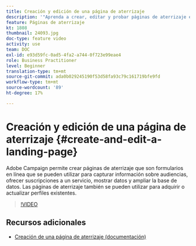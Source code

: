 ```yaml
---
title: Creación y edición de una página de aterrizaje
description: '"Aprenda a crear, editar y probar páginas de aterrizaje en Adobe Campaign Standard".'
feature: Páginas de aterrizaje
kt: 1808
thumbnail: 24093.jpg
doc-type: feature video
activity: use
team: DOC
exl-id: e93d59fc-0ad5-4fa2-a744-0f723e99eae4
role: Business Practitioner
level: Beginner
translation-type: tm+mt
source-git-commit: ada0b029245190f53d58fa93c79c161719bfe9fd
workflow-type: tm+mt
source-wordcount: '89'
ht-degree: 17%

---
```


# Creación y edición de una página de aterrizaje {#create-and-edit-a-landing-page}

Adobe Campaign permite crear páginas de aterrizaje que son formularios en línea que se pueden utilizar para capturar información sobre audiencias, ofrecer suscripciones a un servicio, mostrar datos y ampliar la base de datos. Las páginas de aterrizaje también se pueden utilizar para adquirir o actualizar perfiles existentes.

>[!VIDEO](https://video.tv.adobe.com/v/24093?quality=12)

## Recursos adicionales

* [Creación de una página de aterrizaje (documentación)](https://docs.campaign.adobe.com/doc/standard/getting_started/en/ACS_CreateLandingPage.html)
